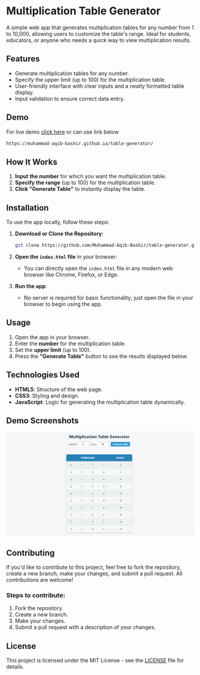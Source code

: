 # Multiplication Table Generator

A simple web app that generates multiplication tables for any number from 1 to 10,000, allowing users to customize the table's range. Ideal for students, educators, or anyone who needs a quick way to view multiplication results.

## Features

- Generate multiplication tables for any number.
- Specify the upper limit (up to 100) for the multiplication table.
- User-friendly interface with clear inputs and a neatly formatted table display.
- Input validation to ensure correct data entry.
  
## Demo
For live demo [click here](https://muhammad-aqib-bashir.github.io/table-generator/) or can use link below
```markdown
https://muhammad-aqib-bashir.github.io/table-generator/
```

## How It Works

1. **Input the number** for which you want the multiplication table.
2. **Specify the range** (up to 100) for the multiplication table.
3. **Click "Generate Table"** to instantly display the table.

## Installation

To use the app locally, follow these steps:

1. **Download or Clone the Repository**:
   ```bash
   git clone https://github.com/Muhammad-Aqib-Bashir/table-generator.git
   ```
   
2. **Open the `index.html` file** in your browser:
   - You can directly open the `index.html` file in any modern web browser like Chrome, Firefox, or Edge.

3. **Run the app**:
   - No server is required for basic functionality; just open the file in your browser to begin using the app.

## Usage

1. Open the app in your browser.
2. Enter the **number** for the multiplication table.
3. Set the **upper limit** (up to 100).
4. Press the **"Generate Table"** button to see the results displayed below.

## Technologies Used

- **HTML5**: Structure of the web page.
- **CSS3**: Styling and design.
- **JavaScript**: Logic for generating the multiplication table dynamically.
  
## Demo Screenshots

![Multiplication Table Generator Screenshot](screenshots/demo.png)

## Contributing

If you'd like to contribute to this project, feel free to fork the repository, create a new branch, make your changes, and submit a pull request. All contributions are welcome!

### Steps to contribute:

1. Fork the repository.
2. Create a new branch.
3. Make your changes.
4. Submit a pull request with a description of your changes.

## License

This project is licensed under the MIT License - see the [LICENSE](LICENSE) file for details.
